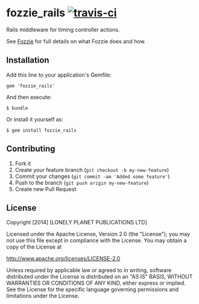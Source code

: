 # fozzie_rails [![travis-ci](https://secure.travis-ci.org/lonelyplanet/fozzie_rails.png)](https://secure.travis-ci.org/lonelyplanet/fozzie_rails)

Rails middleware for timing controller actions.

See [Fozzie](http://github.com/lonelyplanet/fozzie) for full details on what Fozzie does and how.

## Installation

Add this line to your application's Gemfile:

    gem 'fozzie_rails'

And then execute:

    $ bundle

Or install it yourself as:

    $ gem install fozzie_rails

## Contributing

1. Fork it
2. Create your feature branch (`git checkout -b my-new-feature`)
3. Commit your changes (`git commit -am 'Added some feature'`)
4. Push to the branch (`git push origin my-new-feature`)
5. Create new Pull Request

## License

Copyright [2014] [LONELY PLANET PUBLICATIONS LTD]

Licensed under the Apache License, Version 2.0 (the "License"); you may not use this file except in compliance with the License.
You may obtain a copy of the License at

  http://www.apache.org/licenses/LICENSE-2.0

Unless required by applicable law or agreed to in writing, software distributed under the License is distributed on an "AS IS" BASIS, WITHOUT WARRANTIES OR CONDITIONS OF ANY KIND, either express or implied.
See the License for the specific language governing permissions and limitations under the License.
